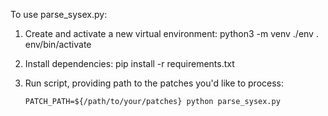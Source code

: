 To use parse_sysex.py:

1. Create and activate a new virtual environment:
    python3 -m venv ./env
    . env/bin/activate

2. Install dependencies:
    pip install -r requirements.txt 

3. Run script, providing path to the patches you'd like to process:
    ```
    PATCH_PATH=${/path/to/your/patches} python parse_sysex.py
    ```
